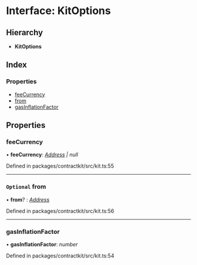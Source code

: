 # Interface: KitOptions

## Hierarchy

* **KitOptions**

## Index

### Properties

* [feeCurrency](_kit_.kitoptions.md#feecurrency)
* [from](_kit_.kitoptions.md#optional-from)
* [gasInflationFactor](_kit_.kitoptions.md#gasinflationfactor)

## Properties

###  feeCurrency

• **feeCurrency**: *[Address](../modules/_base_.md#address) | null*

Defined in packages/contractkit/src/kit.ts:55

___

### `Optional` from

• **from**? : *[Address](../modules/_base_.md#address)*

Defined in packages/contractkit/src/kit.ts:56

___

###  gasInflationFactor

• **gasInflationFactor**: *number*

Defined in packages/contractkit/src/kit.ts:54
